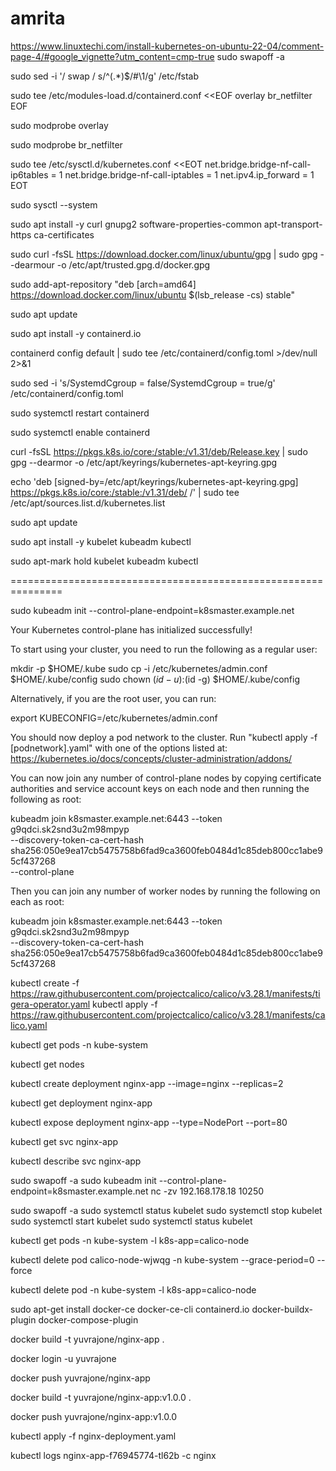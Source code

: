# amrita
https://www.linuxtechi.com/install-kubernetes-on-ubuntu-22-04/comment-page-4/#google_vignette?utm_content=cmp-true
sudo swapoff -a

sudo sed -i '/ swap / s/^\(.*\)$/#\1/g' /etc/fstab


sudo tee /etc/modules-load.d/containerd.conf <<EOF
overlay
br_netfilter
EOF

sudo modprobe overlay

sudo modprobe br_netfilter

sudo tee /etc/sysctl.d/kubernetes.conf <<EOT
net.bridge.bridge-nf-call-ip6tables = 1
net.bridge.bridge-nf-call-iptables = 1
net.ipv4.ip_forward = 1
EOT

sudo sysctl --system

sudo apt install -y curl gnupg2 software-properties-common apt-transport-https ca-certificates

sudo curl -fsSL https://download.docker.com/linux/ubuntu/gpg | sudo gpg --dearmour -o /etc/apt/trusted.gpg.d/docker.gpg

sudo add-apt-repository "deb [arch=amd64] https://download.docker.com/linux/ubuntu $(lsb_release -cs) stable"

sudo apt update

sudo apt install -y containerd.io

containerd config default | sudo tee /etc/containerd/config.toml >/dev/null 2>&1

sudo sed -i 's/SystemdCgroup \= false/SystemdCgroup \= true/g' /etc/containerd/config.toml

sudo systemctl restart containerd

sudo systemctl enable containerd

curl -fsSL https://pkgs.k8s.io/core:/stable:/v1.31/deb/Release.key | sudo gpg --dearmor -o /etc/apt/keyrings/kubernetes-apt-keyring.gpg

echo 'deb [signed-by=/etc/apt/keyrings/kubernetes-apt-keyring.gpg] https://pkgs.k8s.io/core:/stable:/v1.31/deb/ /' | sudo tee /etc/apt/sources.list.d/kubernetes.list

sudo apt update

sudo apt install -y kubelet kubeadm kubectl

sudo apt-mark hold kubelet kubeadm kubectl




===============================================================

sudo kubeadm init --control-plane-endpoint=k8smaster.example.net



Your Kubernetes control-plane has initialized successfully!

To start using your cluster, you need to run the following as a regular user:

  mkdir -p $HOME/.kube
  sudo cp -i /etc/kubernetes/admin.conf $HOME/.kube/config
  sudo chown $(id -u):$(id -g) $HOME/.kube/config

Alternatively, if you are the root user, you can run:

  export KUBECONFIG=/etc/kubernetes/admin.conf

You should now deploy a pod network to the cluster.
Run "kubectl apply -f [podnetwork].yaml" with one of the options listed at:
  https://kubernetes.io/docs/concepts/cluster-administration/addons/

You can now join any number of control-plane nodes by copying certificate authorities
and service account keys on each node and then running the following as root:

  kubeadm join k8smaster.example.net:6443 --token g9qdci.sk2snd3u2m98mpyp \
        --discovery-token-ca-cert-hash sha256:050e9ea17cb5475758b6fad9ca3600feb0484d1c85deb800cc1abe95cf437268 \
        --control-plane

Then you can join any number of worker nodes by running the following on each as root:

kubeadm join k8smaster.example.net:6443 --token g9qdci.sk2snd3u2m98mpyp \
        --discovery-token-ca-cert-hash sha256:050e9ea17cb5475758b6fad9ca3600feb0484d1c85deb800cc1abe95cf437268


kubectl create -f https://raw.githubusercontent.com/projectcalico/calico/v3.28.1/manifests/tigera-operator.yaml
kubectl apply -f https://raw.githubusercontent.com/projectcalico/calico/v3.28.1/manifests/calico.yaml

kubectl get pods -n kube-system

kubectl get nodes

kubectl create deployment nginx-app --image=nginx --replicas=2

kubectl get deployment nginx-app

kubectl expose deployment nginx-app --type=NodePort --port=80

kubectl get svc nginx-app

kubectl describe svc nginx-app



sudo swapoff -a
sudo kubeadm init --control-plane-endpoint=k8smaster.example.net
nc -zv 192.168.178.18 10250

sudo swapoff -a
sudo systemctl status kubelet
sudo systemctl stop kubelet
sudo systemctl start kubelet
sudo systemctl status kubelet


kubectl get pods -n kube-system -l k8s-app=calico-node

kubectl delete pod calico-node-wjwqg  -n kube-system --grace-period=0 --force

kubectl delete pod -n kube-system -l k8s-app=calico-node



sudo apt-get install docker-ce docker-ce-cli containerd.io docker-buildx-plugin docker-compose-plugin


docker build -t yuvrajone/nginx-app .

docker login -u yuvrajone

docker push yuvrajone/nginx-app

docker build -t yuvrajone/nginx-app:v1.0.0 .

docker push yuvrajone/nginx-app:v1.0.0



kubectl apply -f nginx-deployment.yaml

kubectl logs nginx-app-f76945774-tl62b -c nginx
